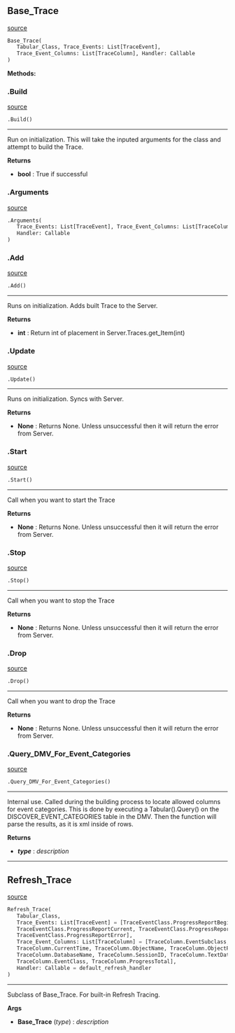#


## Base_Trace
[source](https://github.com/Curts0/PyTabular\blob\master\pytabular/tabular_tracing.py\#L10)
```python 
Base_Trace(
   Tabular_Class, Trace_Events: List[TraceEvent],
   Trace_Event_Columns: List[TraceColumn], Handler: Callable
)
```




**Methods:**


### .Build
[source](https://github.com/Curts0/PyTabular\blob\master\pytabular/tabular_tracing.py\#L37)
```python
.Build()
```

---
Run on initialization. This will take the inputed arguments for the class and attempt to build the Trace.


**Returns**

* **bool**  : True if successful


### .Arguments
[source](https://github.com/Curts0/PyTabular\blob\master\pytabular/tabular_tracing.py\#L62)
```python
.Arguments(
   Trace_Events: List[TraceEvent], Trace_Event_Columns: List[TraceColumn],
   Handler: Callable
)
```


### .Add
[source](https://github.com/Curts0/PyTabular\blob\master\pytabular/tabular_tracing.py\#L65)
```python
.Add()
```

---
Runs on initialization. Adds built Trace to the Server.


**Returns**

* **int**  : Return int of placement in Server.Traces.get_Item(int)


### .Update
[source](https://github.com/Curts0/PyTabular\blob\master\pytabular/tabular_tracing.py\#L74)
```python
.Update()
```

---
Runs on initialization. Syncs with Server. 


**Returns**

* **None**  : Returns None. Unless unsuccessful then it will return the error from Server.


### .Start
[source](https://github.com/Curts0/PyTabular\blob\master\pytabular/tabular_tracing.py\#L83)
```python
.Start()
```

---
Call when you want to start the Trace


**Returns**

* **None**  : Returns None. Unless unsuccessful then it will return the error from Server.


### .Stop
[source](https://github.com/Curts0/PyTabular\blob\master\pytabular/tabular_tracing.py\#L92)
```python
.Stop()
```

---
Call when you want to stop the Trace


**Returns**

* **None**  : Returns None. Unless unsuccessful then it will return the error from Server.


### .Drop
[source](https://github.com/Curts0/PyTabular\blob\master\pytabular/tabular_tracing.py\#L101)
```python
.Drop()
```

---
Call when you want to drop the Trace


**Returns**

* **None**  : Returns None. Unless unsuccessful then it will return the error from Server.


### .Query_DMV_For_Event_Categories
[source](https://github.com/Curts0/PyTabular\blob\master\pytabular/tabular_tracing.py\#L110)
```python
.Query_DMV_For_Event_Categories()
```

---
Internal use. Called during the building process to locate allowed columns for event categories. This is done by executing a Tabular().Query() on the DISCOVER_EVENT_CATEGORIES table in the DMV. Then the function will parse the results, as it is xml inside of rows.


**Returns**

* **_type_**  : _description_


----


## Refresh_Trace
[source](https://github.com/Curts0/PyTabular\blob\master\pytabular/tabular_tracing.py\#L138)
```python 
Refresh_Trace(
   Tabular_Class,
   Trace_Events: List[TraceEvent] = [TraceEventClass.ProgressReportBegin,
   TraceEventClass.ProgressReportCurrent, TraceEventClass.ProgressReportEnd,
   TraceEventClass.ProgressReportError],
   Trace_Event_Columns: List[TraceColumn] = [TraceColumn.EventSubclass,
   TraceColumn.CurrentTime, TraceColumn.ObjectName, TraceColumn.ObjectPath,
   TraceColumn.DatabaseName, TraceColumn.SessionID, TraceColumn.TextData,
   TraceColumn.EventClass, TraceColumn.ProgressTotal],
   Handler: Callable = default_refresh_handler
)
```


---
Subclass of Base_Trace. For built-in Refresh Tracing.


**Args**

* **Base_Trace** (_type_) : _description_


